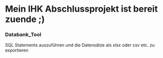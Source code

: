 # Mein IHK Abschlussprojekt ist bereit zuende ;)

### Databank_Tool
SQL Statements auszuführen und die Datensätze als xlsx oder csv etc. zu exportieren
